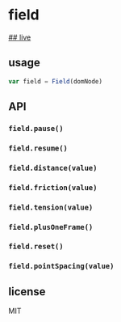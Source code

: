 field
=====

[## live](http://olivierrr.github.io/field/example/example.html)

## usage

```js
var field = Field(domNode)  
```

## API

### `field.pause()`
### `field.resume()`
### `field.distance(value)`
### `field.friction(value)`
### `field.tension(value)`
### `field.plusOneFrame()`
### `field.reset()`
###	`field.pointSpacing(value)`

## license

MIT
